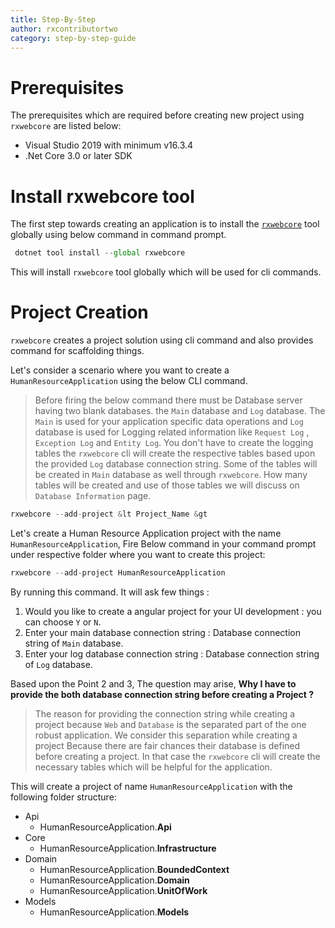 ```yaml
---
title: Step-By-Step
author: rxcontributortwo
category: step-by-step-guide
---
```


# Prerequisites

The prerequisites which are required before creating new project using `rxwebcore` are listed below:

<ul>
    <li>Visual Studio 2019 with minimum v16.3.4</li>
    <li>.Net Core 3.0 or later SDK</li>
</ul>

# Install rxwebcore tool
The first step towards creating an application is to install the <a href="https://www.nuget.org/packages/RxWebCore/">`rxwebcore`</a> tool globally using below command in command prompt.

```js
 dotnet tool install --global rxwebcore
```

This will install `rxwebcore` tool globally which will be used for cli commands. 

# Project Creation
`rxwebcore` creates a project solution using cli command and also provides command for scaffolding things.

Let's consider a scenario where you want to create a `HumanResourceApplication` using the below CLI command. 

> Before firing the below command there must be Database server having two blank databases. the `Main` database and `Log` database. The `Main` is used for your application specific data operations and `Log` database is used for Logging related information like `Request Log` , `Exception Log` and `Entity Log`. You don't have to create the logging tables the `rxwebcore` cli will create the respective tables based upon the provided `Log` database connection string. Some of the tables will be created in `Main` database as well through `rxwebcore`. How many tables will be created and use of those tables we will discuss on `Database Information` page.

```js
rxwebcore --add-project &lt Project_Name &gt
```

Let's create a Human Resource Application project with the name `HumanResourceApplication`, Fire Below command in your command prompt under respective folder where you want to create this project:

```js
rxwebcore --add-project HumanResourceApplication
```

By running this command. It will ask few things :

1. Would you like to create a angular project for your UI development : you can choose `Y` or `N`.
2. Enter your main database connection string : Database connection string of `Main` database.
3. Enter your log database connection string : Database connection string of `Log` database.

Based upon the Point 2 and 3, The question may arise, <b>Why I have to provide the both database connection string before creating a Project ?</b>
> The reason for providing the connection string while creating a project because `Web` and `Database` is the separated part of the one robust application. We consider this separation while creating a project Because there are fair chances their database is defined before creating a project. In that case the `rxwebcore` cli will create the necessary tables which will be helpful for the application.

This will create a project of name `HumanResourceApplication` with the following folder structure:

<ul>
    <li>Api
        <ul>
            <li>HumanResourceApplication.<b>Api</b></li>
        </ul>
    </li>
    <li>Core
        <ul>
            <li>HumanResourceApplication.<b>Infrastructure</b></li>
        </ul>
    </li>
    <li>Domain
        <ul>
            <li>HumanResourceApplication.<b>BoundedContext</b></li>
            <li>HumanResourceApplication.<b>Domain</b></li>
            <li>HumanResourceApplication.<b>UnitOfWork</b></li>
        </ul>
    </li>
    <li>Models
        <ul>
            <li>HumanResourceApplication.<b>Models</b></li>
        </ul>
    </li>
</ul>

